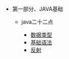 * 第一部分、JAVA基础

    * java二十二点
    
        * [数据类型](/1.basics/1.java-basic/1-shujuleixing.md)  
        * [基础语法](/1.basics/1.java-basic/2-basicyufa.md)
        * [反射](/1.basics/1.java-basic/6-reflect.md)
    
